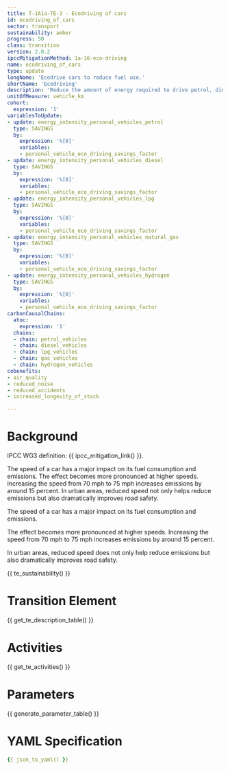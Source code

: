 ```yaml
---
title: T-1A1a-TE-3 - Ecodriving of cars
id: ecodriving_of_cars
sector: transport
sustainability: amber
progress: 50
class: transition
version: 2.0.2
ipccMitigationMethod: 1a-16-eco-driving
name: ecodriving_of_cars
type: update
longName: 'Ecodrive cars to reduce fuel use.'
shortName: 'Ecodriving'
description: 'Reduce the amount of energy required to drive petrol, diesel, LPG and natural gas vehicles through ecodriving'
unitOfMeasure: vehicle_km
cohort:
  expression: '1'
variablesToUpdate:
- update: energy_intensity_personal_vehicles_petrol
  type: SAVINGS
  by:
    expression: '%[0]'
    variables:
    - personal_vehicle_eco_driving_savings_factor
- update: energy_intensity_personal_vehicles_diesel
  type: SAVINGS
  by:
    expression: '%[0]'
    variables:
    - personal_vehicle_eco_driving_savings_factor
- update: energy_intensity_personal_vehicles_lpg
  type: SAVINGS
  by:
    expression: '%[0]'
    variables:
    - personal_vehicle_eco_driving_savings_factor
- update: energy_intensity_personal_vehicles_natural_gas
  type: SAVINGS
  by:
    expression: '%[0]'
    variables:
    - personal_vehicle_eco_driving_savings_factor
- update: energy_intensity_personal_vehicles_hydrogen
  type: SAVINGS
  by:
    expression: '%[0]'
    variables:
    - personal_vehicle_eco_driving_savings_factor
carbonCausalChains:
  atoc:
    expression: '1'
  chains:
  - chain: petrol_vehicles
  - chain: diesel_vehicles
  - chain: lpg_vehicles
  - chain: gas_vehicles
  - chain: hydrogen_vehicles
cobenefits:
- air_quality
- reduced_noise
- reduced_accidents
- increased_longevity_of_stock

---
```



#  Background

IPCC WG3 definition: {{ ipcc_mitigation_link() }}.

The speed of a car has a major impact on its fuel consumption and emissions. The effect becomes more pronounced at higher speeds. Increasing the speed from 70 mph to 75 mph increases emissions by around 15 percent. In urban areas, reduced speed not only helps reduce emissions but also dramatically improves road safety.

The speed of a car has a major impact on its fuel consumption and emissions.

The effect becomes more pronounced at higher speeds. Increasing the speed from 70 mph to 75 mph increases emissions by around 15 percent.

In urban areas, reduced speed does not only help reduce emissions but also dramatically improves road safety.

{{ te_sustainability() }}


# Transition Element

{{ get_te_description_table() }}



# Activities

{{ get_te_activities() }}


# Parameters

{{ generate_parameter_table() }}


# YAML Specification

```yaml
{{ json_to_yaml() }}
```
